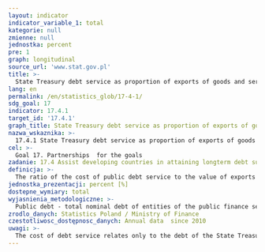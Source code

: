 ```yaml
---
layout: indicator
indicator_variable_1: total
kategorie: null
zmienne: null
jednostka: percent
pre: 1
graph: longitudinal
source_url: 'www.stat.gov.pl'
title: >-
  State Treasury debt service as proportion of exports of goods and services
lang: en
permalink: /en/statistics_glob/17-4-1/
sdg_goal: 17
indicator: 17.4.1
target_id: '17.4.1'
graph_title: State Treasury debt service as proportion of exports of goods and services
nazwa_wskaznika: >-
  17.4.1 State Treasury debt service as proportion of exports of goods and services
cel: >-
  Goal 17. Partnerships  for the goals
zadanie: 17.4 Assist developing countries in attaining longterm debt sustainability through coordinated policies aimed at fostering debt financing, debt relief and debt restructuring, as appropriate, and address the external debt of highly indebted poor countries to reduce debt distress
definicja: >-
  The ratio of the cost of public debt service to the value of exports of goods and services in current prices.
jednostka_prezentacji: percent [%]
dostepne_wymiary: total
wyjasnienia_metodologiczne: >-
  Public debt - total nominal debt of entities of the public finance sector, established without the mutual obligations of entities belonging to this sector (gross debt).Pursuant to the Public Finance Act, public debt includes following liabilitie:- securities issued for cash claims (other than equity securities) loans and borrowings taken,- deposits taken,- matured liabilities (i.e. liabilities which payment term expired but are not yet barrred or decommitted) - resulting from separate laws and legally binding court decisions or final administrative decisions,- recognized as uncontested by the relevant public finance sector entity that is the debtor.One of the components of public debt is the State Treasury debt (two other components are local government debt and social security debt). Treasury debt is the government's commitment to cover, amon others, the budget deficit. State Treasury debt typically accounts for about 90% of public debt.The cost of debt service is the state budget expenditure. The costs of debt service includes primarily interest and discount on treasury securities, interest and fees on loans and borrowings received, costs of issuing treasury securities and payments under sureties and guarantees granted by the TreasuryExports include the value of goods leaving the country within the framework of trade transactions as well as the value of services, among others, transport, construction and communications, net processing turnover, printing services, financial intermediation services indirectly measured (FISIM). The value of exports includes estimated balance of purchases made by Polish citizens abroad as well as purchases made by foreigners in Poland.
zrodlo_danych: Statistics Poland / Ministry of Finance
czestotliwosc_dostępnosc_danych: Annual data  since 2010
uwagi: >-
  The cost of debt service relates only to the debt of the State Treasury and corresponds to the sum from the execution of the budgetary law of part 78 - Foreign debt service and 79 - Domestic debt servicing. Since 2016 parts 78 and 79 have been merged into one in 79.The value of exports of goods and services is available in the Balance of Payments statistics (according to BMP6).
---
```

